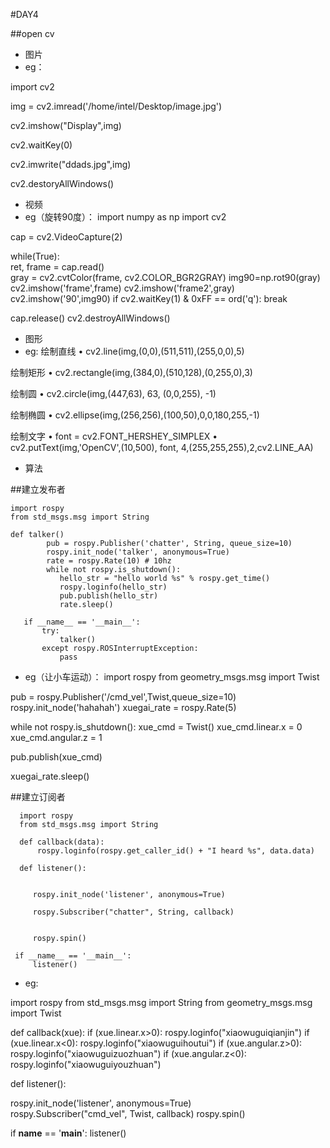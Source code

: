 #DAY4

##open cv 
* 图片
* eg：

import cv2 

img = cv2.imread('/home/intel/Desktop/image.jpg')

cv2.imshow("Display",img)

cv2.waitKey(0)

cv2.imwrite("ddads.jpg",img)

cv2.destoryAllWindows()

* 视频
* eg（旋转90度）：
import numpy as np
import cv2

cap = cv2.VideoCapture(2)

while(True):    
    ret, frame = cap.read()   
    gray = cv2.cvtColor(frame, cv2.COLOR_BGR2GRAY)
    img90=np.rot90(gray)
    cv2.imshow('frame',frame)
    cv2.imshow('frame2',gray)
    cv2.imshow('90',img90)
    if cv2.waitKey(1) & 0xFF == ord('q'):
        break

cap.release()
cv2.destroyAllWindows()

* 图形
* eg: 
绘制直线
• cv2.line(img,(0,0),(511,511),(255,0,0),5)

绘制矩形
• cv2.rectangle(img,(384,0),(510,128),(0,255,0),3)

绘制圆
• cv2.circle(img,(447,63), 63, (0,0,255), -1)

绘制椭圆
• cv2.ellipse(img,(256,256),(100,50),0,0,180,255,-1)

绘制文字
• font = cv2.FONT_HERSHEY_SIMPLEX
• cv2.putText(img,'OpenCV',(10,500), font, 4,(255,255,255),2,cv2.LINE_AA)


* 算法

##建立发布者
```
import rospy
from std_msgs.msg import String
 
def talker()
        pub = rospy.Publisher('chatter', String, queue_size=10)
        rospy.init_node('talker', anonymous=True)
        rate = rospy.Rate(10) # 10hz
        while not rospy.is_shutdown():
           hello_str = "hello world %s" % rospy.get_time()
           rospy.loginfo(hello_str)
           pub.publish(hello_str)
           rate.sleep()
   
   if __name__ == '__main__':
       try:
           talker()
       except rospy.ROSInterruptException:
           pass
```
* eg（让小车运动）：
import rospy 
from geometry_msgs.msg import Twist  

pub = rospy.Publisher('/cmd_vel',Twist,queue_size=10)
rospy.init_node('hahahah')
xuegai_rate = rospy.Rate(5)

while not rospy.is_shutdown():
  xue_cmd = Twist()
  xue_cmd.linear.x = 0
  xue_cmd.angular.z = 1

  pub.publish(xue_cmd)

  xuegai_rate.sleep()




##建立订阅者

  ```
    import rospy
    from std_msgs.msg import String
    
    def callback(data):
        rospy.loginfo(rospy.get_caller_id() + "I heard %s", data.data)
        
    def listener():
    

       rospy.init_node('listener', anonymous=True)
   
       rospy.Subscriber("chatter", String, callback)
   
  
       rospy.spin()
   
   if __name__ == '__main__':
       listener()
  ```
* eg:

import rospy
from std_msgs.msg import String
from geometry_msgs.msg import Twist

def callback(xue):
   if (xue.linear.x>0):
      rospy.loginfo("xiaowuguiqianjin")
   if (xue.linear.x<0):
      rospy.loginfo("xiaowuguihoutui")
   if (xue.angular.z>0):
      rospy.loginfo("xiaowuguizuozhuan")
   if (xue.angular.z<0):
      rospy.loginfo("xiaowuguiyouzhuan")
     
def listener():
   
   rospy.init_node('listener', anonymous=True)   
   rospy.Subscriber("cmd_vel", Twist, callback)
   rospy.spin()
   
if __name__ == '__main__':
       listener()


